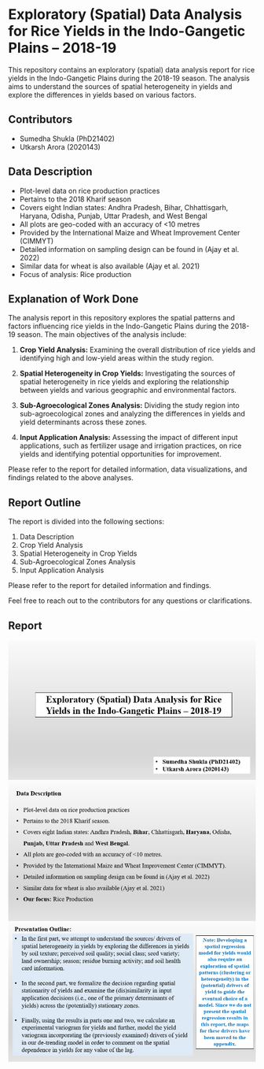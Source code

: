 # Exploratory (Spatial) Data Analysis for Rice Yields in the Indo-Gangetic Plains – 2018-19

This repository contains an exploratory (spatial) data analysis report for rice yields in the Indo-Gangetic Plains during the 2018-19 season. The analysis aims to understand the sources of spatial heterogeneity in yields and explore the differences in yields based on various factors.

## Contributors
- Sumedha Shukla (PhD21402)
- Utkarsh Arora (2020143)

## Data Description
- Plot-level data on rice production practices
- Pertains to the 2018 Kharif season
- Covers eight Indian states: Andhra Pradesh, Bihar, Chhattisgarh, Haryana, Odisha, Punjab, Uttar Pradesh, and West Bengal
- All plots are geo-coded with an accuracy of <10 metres
- Provided by the International Maize and Wheat Improvement Center (CIMMYT)
- Detailed information on sampling design can be found in (Ajay et al. 2022)
- Similar data for wheat is also available (Ajay et al. 2021)
- Focus of analysis: Rice production

## Explanation of Work Done
The analysis report in this repository explores the spatial patterns and factors influencing rice yields in the Indo-Gangetic Plains during the 2018-19 season. The main objectives of the analysis include:

1. **Crop Yield Analysis:** Examining the overall distribution of rice yields and identifying high and low-yield areas within the study region.

2. **Spatial Heterogeneity in Crop Yields:** Investigating the sources of spatial heterogeneity in rice yields and exploring the relationship between yields and various geographic and environmental factors.

3. **Sub-Agroecological Zones Analysis:** Dividing the study region into sub-agroecological zones and analyzing the differences in yields and yield determinants across these zones.

4. **Input Application Analysis:** Assessing the impact of different input applications, such as fertilizer usage and irrigation practices, on rice yields and identifying potential opportunities for improvement.

Please refer to the report for detailed information, data visualizations, and findings related to the above analyses.


## Report Outline
The report is divided into the following sections:

1. Data Description
2. Crop Yield Analysis
3. Spatial Heterogeneity in Crop Yields
4. Sub-Agroecological Zones Analysis
5. Input Application Analysis

Please refer to the report for detailed information and findings.

Feel free to reach out to the contributors for any questions or clarifications.

## Report

![Page 1](Report/SSSE%20PPT_Final_01.jpg)
![Page 2](Report/SSSE%20PPT_Final_02.jpg)
![Page 3](Report/SSSE%20PPT_Final_03.jpg)
